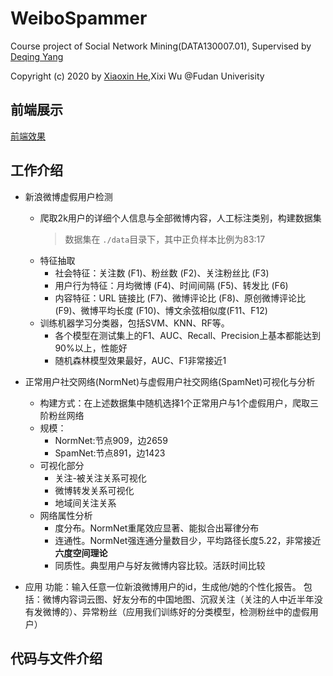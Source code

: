 # WeiboSpammer
Course project of Social Network Mining(DATA130007.01), Supervised by [Deqing Yang](http://www.cs.fudan.edu.cn/?page_id=2393)

Copyright (c) 2020 by [Xiaoxin He](https://github.com/Cautiousss),Xixi Wu @Fudan Univerisity


## 前端展示
[前端效果](https://github.com/Cautiousss/Weibo)

## 工作介绍
* 新浪微博虚假用户检测
  * 爬取2k用户的详细个人信息与全部微博内容，人工标注类别，构建数据集
    > 数据集在 `./data`目录下，其中正负样本比例为83:17
  * 特征抽取
     * 社会特征：关注数 (F1)、粉丝数 (F2)、关注粉丝比 (F3)
     * 用户行为特征：月均微博 (F4)、时间间隔 (F5)、转发比 (F6)
     * 内容特征：URL 链接比 (F7)、微博评论比 (F8)、原创微博评论比 (F9)、微博平均长度 (F10)、博文余弦相似度(F11、F12)
  * 训练机器学习分类器，包括SVM、KNN、RF等。
     * 各个模型在测试集上的F1、AUC、Recall、Precision上基本都能达到90%以上，性能好
     * 随机森林模型效果最好，AUC、F1非常接近1

* 正常用户社交网络(NormNet)与虚假用户社交网络(SpamNet)可视化与分析
  * 构建方式：在上述数据集中随机选择1个正常用户与1个虚假用户，爬取三阶粉丝网络
  * 规模：
     - NormNet:节点909，边2659
     - SpamNet:节点891，边1423
  * 可视化部分
     - 关注-被关注关系可视化
     - 微博转发关系可视化
     - 地域间关注关系
  * 网络属性分析
     - 度分布。NormNet重尾效应显著、能拟合出幂律分布
     - 连通性。NormNet强连通分量数目少，平均路径长度5.22，非常接近**六度空间理论**
     - 同质性。典型用户与好友微博内容比较。活跃时间比较

* 应用
   功能：输入任意一位新浪微博用户的id，生成他/她的个性化报告。
   包括：微博内容词云图、好友分布的中国地图、沉寂关注（关注的人中近半年没有发微博的）、异常粉丝（应用我们训练好的分类模型，检测粉丝中的虚假用户）


## 代码与文件介绍




